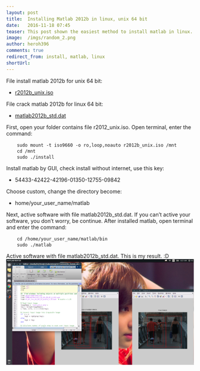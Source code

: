```yaml
---
layout: post
title:  Installing Matlab 2012b in linux, unix 64 bit
date:   2016-11-18 07:45
teaser: This post shown the easiest method to install matlab in linux.
image:  /imgs/random_2.png
author: heroh396
comments: true
redirect_from: install, matlab, linux
shortUrl: 
---
```

File install matlab 2012b for unix 64 bit:
-   [r2012b_unix.iso](ftp://apache.uib.no/pub/ibiblio/mathlab/iso/R2012b_UNIX.iso)

File crack matlab 2012b for linux 64 bit:
-   [matlab2012b_std.dat](https://drive.google.com/file/d/0BxghKvvmdklCSEVqRnBHSllzazQ/view?usp=sharing)

First, open your folder contains file r2012_unix.iso.
Open terminal, enter the command:

```
	sudo mount -t iso9660 -o ro,loop,noauto r2012b_unix.iso /mnt
	cd /mnt
	sudo ./install
``` 
Install matlab by GUI, check  install without internet, use this key:

-   54433-42422-42196-01350-12755-09842
  
Choose custom, change the directory become:

-   home/your_user_name/matlab
   
Next, active software with file matlab2012b_std.dat. 
If you can’t active your software, you don’t worry, be continue. 
After installed matlab, open terminal and enter the command:
```
	cd /home/your_user_name/matlab/bin
	sudo ./matlab
```
Active software with file matlab2012b_std.dat. 
This is my result. :D
![Matlab result](/imgs/linux/matlab_result-1024x576.png)
